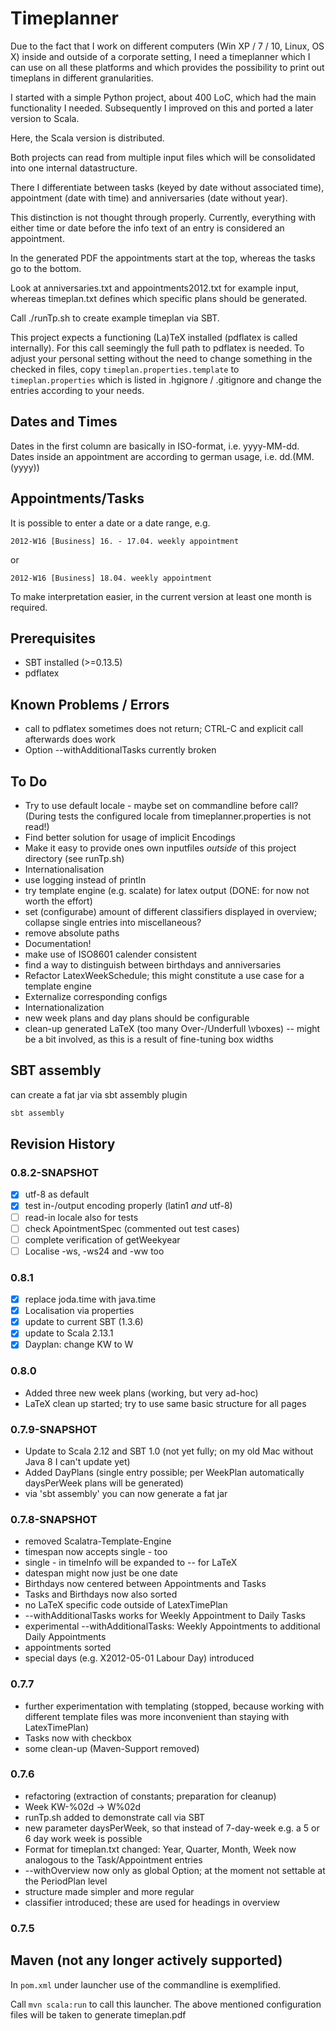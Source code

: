 # Timeplanner


Due to the fact that I work on different computers (Win XP / 7 / 10, Linux, OS X) inside and outside of a corporate setting,
I need a timeplanner which I can use on all these platforms and which provides the possibility to print out timeplans in different granularities.

I started with a simple Python project, about 400 LoC, which had the main functionality I needed.
Subsequently I improved on this and ported a later version to Scala.

Here, the Scala version is distributed.

Both projects can read from multiple input files which will be consolidated into one internal datastructure.

There I differentiate between tasks (keyed by date without associated time), appointment (date with time) and anniversaries (date without year).

This distinction is not thought through properly.
Currently, everything with either time or date before the info text of an entry is considered an appointment.

In the generated PDF the appointments start at the top, whereas the tasks go to the bottom.

Look at anniversaries.txt and appointments2012.txt for example input, whereas timeplan.txt defines which specific plans should be generated.

Call ./runTp.sh to create example timeplan via SBT.

This project expects a functioning (La)TeX installed (pdflatex is called internally).
For this call seemingly the full path to pdflatex is needed. To adjust your personal setting without the need to
change something in the checked in files, copy `timeplan.properties.template` to `timeplan.properties` which is listed in .hgignore / .gitignore and change the entries
according to your needs.

## Dates and Times

Dates in the first column are basically in ISO-format, i.e. yyyy-MM-dd.
Dates inside an appointment are according to german usage, i.e. dd.(MM.(yyyy))

## Appointments/Tasks

It is possible to enter a date or a date range, e.g.

    2012-W16 [Business] 16. - 17.04. weekly appointment

or

    2012-W16 [Business] 18.04. weekly appointment

To make interpretation easier, in the current version at least one month is required. 

## Prerequisites

- SBT installed (>=0.13.5)
- pdflatex


## Known Problems / Errors

- call to pdflatex sometimes does not return; CTRL-C and explicit call afterwards does work
- Option --withAdditionalTasks currently broken

## To Do

- Try to use default locale - maybe set on commandline before call? (During tests the configured locale from timeplanner.properties is not read!)
- Find better solution for usage of implicit Encodings
- Make it easy to provide ones own inputfiles *outside* of this project directory
  (see runTp.sh)
- Internationalisation
- use logging instead of println
- try template engine (e.g. scalate) for latex output (DONE: for now not worth the effort)
- set (configurabe) amount of different classifiers displayed in overview; collapse single entries into miscellaneous?
- remove absolute paths
- Documentation!
- make use of ISO8601 calender consistent
- find a way to distinguish between birthdays and anniversaries
- Refactor LatexWeekSchedule; this might constitute a use case for a template engine
- Externalize corresponding configs
- Internationalization
- new week plans and day plans should be configurable
- clean-up generated LaTeX (too many Over-/Underfull \vboxes) -- might be a bit involved, as this  is a result of fine-tuning box widths

## SBT assembly

can create a fat jar via sbt assembly plugin

```bash
sbt assembly
```

## Revision History


### 0.8.2-SNAPSHOT

- [x] utf-8 as default
- [x] test in-/output encoding properly (latin1 *and* utf-8)
- [ ] read-in locale also for tests
- [ ] check ApointmentSpec (commented out test cases)
- [ ] complete verification of getWeekyear
- [ ] Localise -ws, -ws24 and -ww too

### 0.8.1

- [x] replace joda.time with java.time
- [x] Localisation via properties
- [x] update to current SBT (1.3.6)
- [x] update to Scala 2.13.1
- [x] Dayplan: change KW to W

### 0.8.0

- Added three new week plans (working, but very ad-hoc)
- LaTeX clean up started; try to use same basic structure for all pages

### 0.7.9-SNAPSHOT

 - Update to Scala 2.12 and SBT 1.0 (not yet fully; on my old Mac without Java 8 I can't update yet)
 - Added DayPlans (single entry possible; per WeekPlan automatically daysPerWeek plans will be generated)
 - via 'sbt assembly' you can now generate a fat jar

### 0.7.8-SNAPSHOT

 - removed Scalatra-Template-Engine
 - timespan now accepts single - too
 - single - in timeInfo will be expanded to -- for LaTeX
 - datespan might now just be one date
 - Birthdays now centered between Appointments and Tasks
 - Tasks and Birthdays now also sorted
 - no LaTeX specific code outside of LatexTimePlan
 - --withAdditionalTasks works for Weekly Appointment to Daily Tasks
 - experimental --withAdditionalTasks: Weekly Appointments to additional Daily Appointments
 - appointments sorted
 - special days (e.g. X2012-05-01 Labour Day) introduced


### 0.7.7

 - further experimentation with templating (stopped, because working with different template files was more inconvenient than staying with LatexTimePlan)
 - Tasks now with checkbox
 - some clean-up (Maven-Support removed)


### 0.7.6

 - refactoring (extraction of constants; preparation for cleanup)
 - Week KW-%02d -> W%02d
 - runTp.sh added to demonstrate call via SBT
 - new parameter daysPerWeek, so that instead of 7-day-week e.g. a 5 or 6 day work week is possible
 - Format for timeplan.txt changed: Year, Quarter, Month, Week now analogous to the Task/Appointment entries
 - --withOverview now only as global Option; at the moment not settable at the PeriodPlan level
 - structure made simpler and more regular
 - classifier introduced; these are used for headings in overview


### 0.7.5

## Maven (not any longer actively supported)

In `pom.xml` under launcher use of the commandline is exemplified.

Call `mvn scala:run` to call this launcher. The above mentioned configuration files will be taken to generate timeplan.pdf
